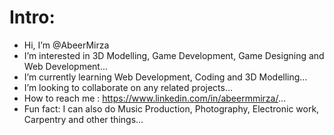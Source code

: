 
# Intro:
- Hi, I’m @AbeerMirza
- I’m interested in 3D Modelling, Game Development, Game Designing and Web Development...
- I’m currently learning Web Development, Coding and 3D Modelling...
- I’m looking to collaborate on any related projects...
- How to reach me : https://www.linkedin.com/in/abeermmirza/...
- Fun fact: I can also do Music Production, Photography, Electronic work, Carpentry and other things...
